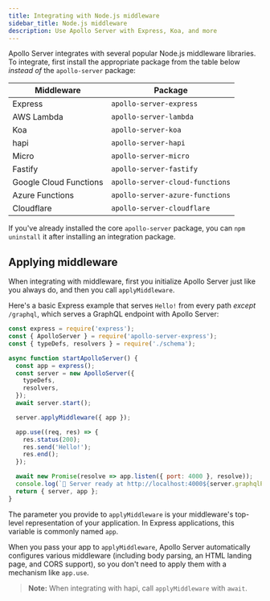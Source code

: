 ```yaml
---
title: Integrating with Node.js middleware
sidebar_title: Node.js middleware
description: Use Apollo Server with Express, Koa, and more
---
```


Apollo Server integrates with several popular Node.js middleware libraries.
To integrate, first install the appropriate package from the table below _instead of_
the `apollo-server` package:

| Middleware  | Package |
|-------------|---------|
| Express  | `apollo-server-express` |
| AWS Lambda | `apollo-server-lambda` |
| Koa | `apollo-server-koa` |
| hapi  | `apollo-server-hapi`  |
| Micro | `apollo-server-micro` |
| Fastify  | `apollo-server-fastify`  |
| Google Cloud Functions | `apollo-server-cloud-functions` |
| Azure Functions | `apollo-server-azure-functions` |
| Cloudflare | `apollo-server-cloudflare` |

If you've already installed the core `apollo-server` package, you can `npm uninstall`
it after installing an integration package.

## Applying middleware

When integrating with middleware, first you initialize Apollo Server just like you
always do, and then you call `applyMiddleware`.

Here's a basic Express example that serves `Hello!` from every path _except_ `/graphql`, which serves a GraphQL endpoint with Apollo Server:

```js
const express = require('express');
const { ApolloServer } = require('apollo-server-express');
const { typeDefs, resolvers } = require('./schema');

async function startApolloServer() {
  const app = express();
  const server = new ApolloServer({
    typeDefs,
    resolvers,
  });
  await server.start();

  server.applyMiddleware({ app });

  app.use((req, res) => {
    res.status(200);
    res.send('Hello!');
    res.end();
  });

  await new Promise(resolve => app.listen({ port: 4000 }, resolve));
  console.log(`🚀 Server ready at http://localhost:4000${server.graphqlPath}`);
  return { server, app };
}
```

The parameter you provide to `applyMiddleware` is your middleware's top-level representation of your application. In Express applications, this variable is commonly named `app`.

When you pass your app to `applyMiddleware`, Apollo Server automatically configures various middleware (including body parsing, an HTML landing page, and CORS support), so you don't need to apply them with a mechanism like `app.use`.

> **Note:** When integrating with hapi, call `applyMiddleware` with `await`.
